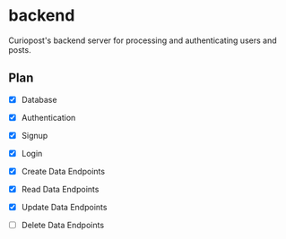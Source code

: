 # backend

Curiopost's backend server for processing and authenticating users and posts.

## Plan

- [x] Database
- [x] Authentication
- [x] Signup
- [x] Login

- [x] Create Data Endpoints
- [x] Read Data Endpoints
- [x] Update Data Endpoints
- [ ] Delete Data Endpoints


